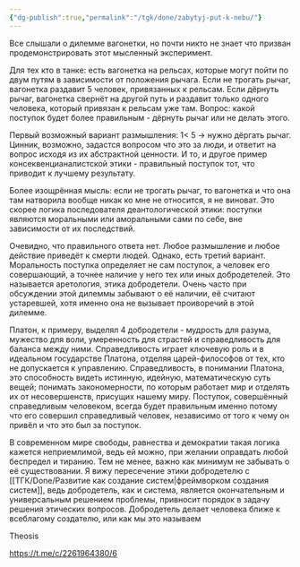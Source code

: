 ```yaml
---
{"dg-publish":true,"permalink":"/tgk/done/zabytyj-put-k-nebu/"}
---
```


Все слышали о дилемме вагонетки, но почти никто не знает что призван продемонстрировать этот мысленный эксперимент.

Для тех кто в танке: есть вагонетка на рельсах, которые могут пойти по двум путям в зависимости от положения рычага. Если не трогать рычаг, вагонетка раздавит 5 человек, привязанных к рельсам. Если дёрнуть рычаг, вагонетка свернёт на другой путь и раздавит только одного человека, который привязан к рельсам уже там. Вопрос: какой поступок будет более правильным - дёрнуть рычаг или не делать этого.

Первый возможный вариант размышления: 1< 5 -> нужно дёргать рычаг. Цинник, возможно, задастся вопросом что это за люди, и ответит на вопрос исходя из их абстрактной ценности. И то, и другое пример консеквенцианалистской этики - правильный поступок тот, что приводит к лучшему результату.

Более изощрённая мысль: если не трогать рычаг, то вагонетка и что она там натворила вообще никак ко мне не относится, я не виноват. Это скорее логика последователя деантологической этики: поступки являются моральными или аморальными сами по себе, вне зависимости от их последствий.

Очевидно, что правильного ответа нет. Любое размышление и любое действие приведёт к смерти людей. Однако, есть третий вариант. Моральность поступка определяет не сам поступок, а человек его совершающий, а точнее наличие у него тех или иных добродетелей. Это называется аретология, этика добродетели. Очень часто при обсуждении этой дилеммы забывают о её наличии, её считают устаревшей, хотя именно она не вызывает проиворечий в этой дилемме. 

Платон, к примеру, выделял 4 добродетели - мудрость для разума, мужество для воли, умеренность для страстей и справедливость для баланса между ними. Справедливость играет ключевую роль и в идеальном государстве Платона, отделяя царей-философов от тех, кто не допускается к управлению. Справедливость, в понимании Платона, это способность видеть истинную, идейную, математическую суть вещей; понимать закономерности, по которым работает мир и отделять их от несовершенств, присущих нашему миру. Поступок, совершённый справедливым человеком, всегда будет правильным именно потому что его совершил справедливый человек, независимо от того к чему он привёл и что это был за поступок.

В современном мире свободы, равнества и демократии такая логика кажется неприемлимой, ведь ей можно, при желании оправдать любой беспредел и тиранию. Тем не менее, важно как минимум не забывать о её существовании. Я вижу пересечение этики добродетелю с [[ТГК/Done/Развитие как создание систем\|фреймворком создания систем]], ведь добродетель, как и система, является окончательным и универсальным решением проблемы, привносит порядок в задачу решения этических вопросов. Добродетель делает человека ближе к всеблагому создателю, или как мы это называем

Theosis

https://t.me/c/2261964380/6